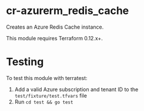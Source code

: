 # cr-azurerm_redis_cache

Creates an Azure Redis Cache instance.

This module requires Terraform 0.12.x+.

# Testing

To test this module with terratest:

1. Add a valid Azure subscription and tenant ID to the `test/fixture/test.tfvars` file
2. Run `cd test && go test`
